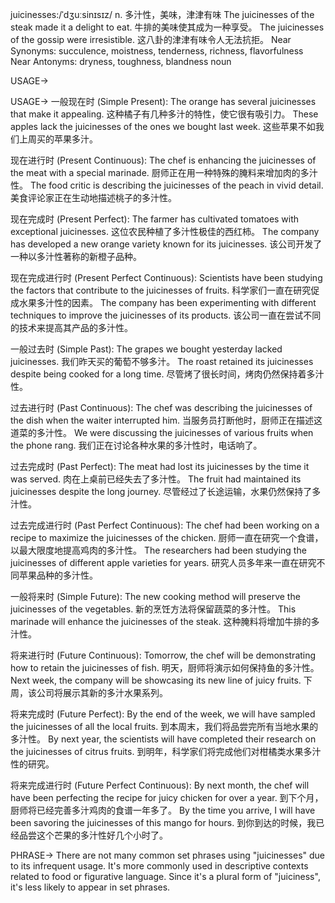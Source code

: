 juicinesses:/ˈdʒuːsinɪsɪz/
n.
多汁性，美味，津津有味
The juicinesses of the steak made it a delight to eat. 牛排的美味使其成为一种享受。
The juicinesses of the gossip were irresistible.  这八卦的津津有味令人无法抗拒。
Near Synonyms: succulence, moistness, tenderness, richness, flavorfulness
Near Antonyms: dryness, toughness, blandness
noun

USAGE->

USAGE->
一般现在时 (Simple Present):
The orange has several juicinesses that make it appealing.  这种橘子有几种多汁的特性，使它很有吸引力。
These apples lack the juicinesses of the ones we bought last week. 这些苹果不如我们上周买的苹果多汁。


现在进行时 (Present Continuous):
The chef is enhancing the juicinesses of the meat with a special marinade.  厨师正在用一种特殊的腌料来增加肉的多汁性。
The food critic is describing the juicinesses of the peach in vivid detail.  美食评论家正在生动地描述桃子的多汁性。


现在完成时 (Present Perfect):
The farmer has cultivated tomatoes with exceptional juicinesses.  这位农民种植了多汁性极佳的西红柿。
The company has developed a new orange variety known for its juicinesses.  该公司开发了一种以多汁性著称的新橙子品种。


现在完成进行时 (Present Perfect Continuous):
Scientists have been studying the factors that contribute to the juicinesses of fruits.  科学家们一直在研究促成水果多汁性的因素。
The company has been experimenting with different techniques to improve the juicinesses of its products. 该公司一直在尝试不同的技术来提高其产品的多汁性。


一般过去时 (Simple Past):
The grapes we bought yesterday lacked juicinesses. 我们昨天买的葡萄不够多汁。
The roast retained its juicinesses despite being cooked for a long time. 尽管烤了很长时间，烤肉仍然保持着多汁性。


过去进行时 (Past Continuous):
The chef was describing the juicinesses of the dish when the waiter interrupted him.  当服务员打断他时，厨师正在描述这道菜的多汁性。
We were discussing the juicinesses of various fruits when the phone rang.  我们正在讨论各种水果的多汁性时，电话响了。


过去完成时 (Past Perfect):
The meat had lost its juicinesses by the time it was served.  肉在上桌前已经失去了多汁性。
The fruit had maintained its juicinesses despite the long journey.  尽管经过了长途运输，水果仍然保持了多汁性。


过去完成进行时 (Past Perfect Continuous):
The chef had been working on a recipe to maximize the juicinesses of the chicken. 厨师一直在研究一个食谱，以最大限度地提高鸡肉的多汁性。
The researchers had been studying the juicinesses of different apple varieties for years.  研究人员多年来一直在研究不同苹果品种的多汁性。


一般将来时 (Simple Future):
The new cooking method will preserve the juicinesses of the vegetables.  新的烹饪方法将保留蔬菜的多汁性。
This marinade will enhance the juicinesses of the steak. 这种腌料将增加牛排的多汁性。


将来进行时 (Future Continuous):
Tomorrow, the chef will be demonstrating how to retain the juicinesses of fish. 明天，厨师将演示如何保持鱼的多汁性。
Next week, the company will be showcasing its new line of juicy fruits. 下周，该公司将展示其新的多汁水果系列。


将来完成时 (Future Perfect):
By the end of the week, we will have sampled the juicinesses of all the local fruits.  到本周末，我们将品尝完所有当地水果的多汁性。
By next year, the scientists will have completed their research on the juicinesses of citrus fruits.  到明年，科学家们将完成他们对柑橘类水果多汁性的研究。


将来完成进行时 (Future Perfect Continuous):
By next month, the chef will have been perfecting the recipe for juicy chicken for over a year. 到下个月，厨师将已经完善多汁鸡肉的食谱一年多了。
By the time you arrive, I will have been savoring the juicinesses of this mango for hours.  到你到达的时候，我已经品尝这个芒果的多汁性好几个小时了。



PHRASE->
There are not many common set phrases using "juicinesses" due to its infrequent usage.  It's more commonly used in descriptive contexts related to food or figurative language.  Since it's a plural form of "juiciness", it's less likely to appear in set phrases.
